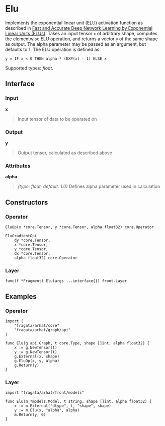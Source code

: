 
# Elu

Implements the exponential linear unit (ELU) activation function as described in 
[Fast and Accurate Deep Network Learning by Exponential Linear Units (ELUs)](https://arxiv.org/abs/1511.07289). 
Takes an input tensor `x` of arbitrary shape, computes the elementwise ELU operation, 
and returns a vector `y` of the same shape as output. 
The alpha parameter may be passed as an argument, but defaults to 1. 
The ELU operation is defined as

    y = IF x < 0 THEN alpha * (EXP(x) - 1) ELSE x 

Supported types: *float*.

## Interface

### Input

**x**

>Input tensor of data to be operated on

### Output

**y**

>Output tensor, calculated as described above

### Attributes

**alpha**

>*(type: float; default: 1.0)* Defines alpha parameter used in calculation

## Constructors

### Operator


```
EluOp(x *core.Tensor, y *core.Tensor, alpha float32) core.Operator

EluGradientOp(
    dy *core.Tensor,
    x *core.Tensor,
    y *core.Tensor,
    dx *core.Tensor,
    alpha float32) core.Operator
```


### Layer


```
func(f *Fragment) Elu(args ...interface{}) front.Layer
```


## Examples

### Operator


```
import (
    "fragata/arhat/core"
    "fragata/arhat/graph/api"
)

func Elu(g api.Graph, t core.Type, shape []int, alpha float32) {
    x := g.NewTensor(t)
    y := g.NewTensor(t)
    g.External(x, shape)
    g.EluOp(x, y, alpha)
    g.Return(y)
}
```


### Layer


```
import "fragata/arhat/front/models"

func Elu(m *models.Model, t string, shape []int, alpha float32) {
    x := m.External("dtype", t, "shape", shape)
    y := m.Elu(x, "alpha", alpha)
    m.Return(y, 0)
}
```

